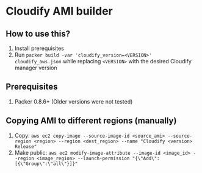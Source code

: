# Cloudify AMI builder

## How to use this?

1. Install prerequisites
2. Run `packer build -var 'cloudify_version=<VERSION>' cloudify_aws.json` while replacing `<VERSION>` with the desired Cloudify manager version

## Prerequisites

1. Packer 0.8.6+ (Older versions were not tested)

## Copying AMI to different regions (manually)

1. Copy: `aws ec2 copy-image --source-image-id <source_ami> --source-region <region> --region <dest_region> --name "Cloudify <version> Release"`
2. Make public: `aws ec2 modify-image-attribute --image-id <image_id> --region <image_region> --launch-permission "{\"Add\":[{\"Group\":\"all\"}]}"`
